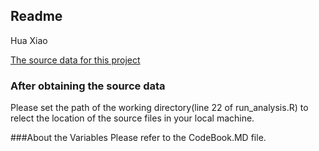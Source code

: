 ## Readme

Hua Xiao

[The source data for this project](https://d396qusza40orc.cloudfront.net/getdata%2Fprojectfiles%2FUCI%20HAR%20Dataset.zip)

### After obtaining the source data
Please set the path of the working directory(line 22 of run_analysis.R) to relect the location of the source files in your local machine.

###About the Variables
Please refer to the CodeBook.MD file.